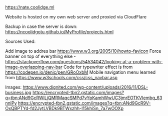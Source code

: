 https://nate.coolidge.ml

Website is hosted on my own web server and proxied via CloudFlare

Backup in case the server is down:
https://ncoolidgotu.github.io/MyProfile/projects.html

Sources Used:

Add image to addres bar https://www.w3.org/2005/10/howto-favicon
Force banner on top of everything else - https://stackoverflow.com/questions/54534042/looking-at-a-problem-with-image-overlapping-nav-bar
Code for typewriter effect is from https://codepen.io/denic/pen/GRoOxbM
Mobile navigation menu learned from https://www.w3schools.com/css/css_navbar.asp

Images:
https://www.dignited.com/wp-content/uploads/2016/11/DSL-business.jpg
https://encrypted-tbn2.gstatic.com/images?q=tbn:ANd9GcRWiLjQMRMaqcSMPd7vYpKamhWwUC3jmrEOTKVIembq_63nnlPy
https://encrypted-tbn2.gstatic.com/images?q=tbn:ANd9GcR9V-OxQBPTYd-fd2JytLVBDk9BTWxzhh-l15khiSn_7a7wOOXp

